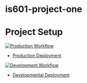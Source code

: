 # is601-project-one

# Project Setup

[![Production Workflow](https://github.com/ThomasAnnamNJIT/is601-project-one/actions/workflows/prod.yml/badge.svg)](https://github.com/ThomasAnnamNJIT/is601-project-one/actions/workflows/prod.yml)

* [Production Deployment](https://thomasannam-is601-prod.herokuapp.com)


[![Development Workflow](https://github.com/ThomasAnnamNJIT/is601-project-one/actions/workflows/dev.yml/badge.svg)](https://github.com/ThomasAnnamNJIT/is601-project-one/actions/workflows/dev.yml)

* [Developmental Deployment](https://thomasannam-is601-dev.herokuapp.com)
